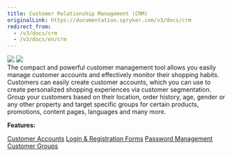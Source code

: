 ```yaml
---
title: Customer Relationship Management (CRM)
originalLink: https://documentation.spryker.com/v3/docs/crm
redirect_from:
  - /v3/docs/crm
  - /v3/docs/en/crm
---
```


<div class='feature-text'>
    <div class='feature-images'>
    <img class="light-mode" src="https://spryker.s3.eu-central-1.amazonaws.com/docs/Document+360/Capabilities+icons/light/CRM.svg"/>
    <img class="dark-mode" src="https://spryker.s3.eu-central-1.amazonaws.com/docs/Document+360/Capabilities+icons/dark/CRM.svg"/>
    </div>
    <div class="feature-text-wrap">
The compact and powerful customer management tool allows you easily manage customer accounts and effectively monitor their shopping habits. Customers can easily create customer accounts, which you can use to create personalized shopping experiences via customer segmentation. Group your customers based on their location, order history, age, gender or any other property and target specific groups for certain products, promotions, content pages, languages and many more.
    </div>
    </div>

**Features:**

<div>
<a class="feature-link" href="https://documentation.spryker.com/v3/docs/customer-accounts">Customer Accounts</a>    
<a class="feature-link" href="https://documentation.spryker.com/v3/docs/login-registration-forms">Login & Registration Forms</a>
<a class="feature-link" href="https://documentation.spryker.com/v3/docs/password-management">Password Management</a>
<a class="feature-link" href="https://documentation.spryker.com/v3/docs/customer-groups">Customer Groups</a>
</div>
